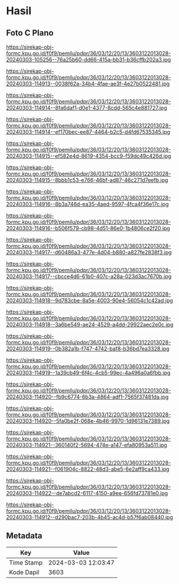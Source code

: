 # Hasil

## Foto C Plano

https://sirekap-obj-formc.kpu.go.id/f0f9/pemilu/pdpr/36/03/12/20/13/3603122013028-20240303-105256--76a25b60-dd66-415a-bb31-b36cffb202a3.jpg

https://sirekap-obj-formc.kpu.go.id/f0f9/pemilu/pdpr/36/03/12/20/13/3603122013028-20240303-114913--0038f62a-34b4-4fae-ae3f-4e27b0522481.jpg

https://sirekap-obj-formc.kpu.go.id/f0f9/pemilu/pdpr/36/03/12/20/13/3603122013028-20240303-114914--8fa6daf1-d0e1-4377-8cdd-565c4e881727.jpg

https://sirekap-obj-formc.kpu.go.id/f0f9/pemilu/pdpr/36/03/12/20/13/3603122013028-20240303-114914--ef170bec-ee87-4464-b2c5-d4fd67535345.jpg

https://sirekap-obj-formc.kpu.go.id/f0f9/pemilu/pdpr/36/03/12/20/13/3603122013028-20240303-114915--ef582e4d-8619-4354-bcc9-f59dc49c426d.jpg

https://sirekap-obj-formc.kpu.go.id/f0f9/pemilu/pdpr/36/03/12/20/13/3603122013028-20240303-114915--8bbb1c53-e766-46bf-ad87-46c271d7eefb.jpg

https://sirekap-obj-formc.kpu.go.id/f0f9/pemilu/pdpr/36/03/12/20/13/3603122013028-20240303-114916--8b3a746d-ea35-4aed-9597-4fca4f36e17c.jpg

https://sirekap-obj-formc.kpu.go.id/f0f9/pemilu/pdpr/36/03/12/20/13/3603122013028-20240303-114916--b506f579-cb98-4d51-86e0-1b4806ce2f20.jpg

https://sirekap-obj-formc.kpu.go.id/f0f9/pemilu/pdpr/36/03/12/20/13/3603122013028-20240303-114917--d60486a3-477e-4d04-b880-a827fe2838f3.jpg

https://sirekap-obj-formc.kpu.go.id/f0f9/pemilu/pdpr/36/03/12/20/13/3603122013028-20240303-114917--cbcce4d6-61b0-407c-a28a-023d3ac7670b.jpg

https://sirekap-obj-formc.kpu.go.id/f0f9/pemilu/pdpr/36/03/12/20/13/3603122013028-20240303-114918--9d783cbe-8a5e-4003-90e4-56054c1c42ad.jpg

https://sirekap-obj-formc.kpu.go.id/f0f9/pemilu/pdpr/36/03/12/20/13/3603122013028-20240303-114918--3a6be549-ae24-4529-a4dd-29922aec2e0c.jpg

https://sirekap-obj-formc.kpu.go.id/f0f9/pemilu/pdpr/36/03/12/20/13/3603122013028-20240303-114919--0b382a1b-f747-4742-baf8-b36bd7ea3328.jpg

https://sirekap-obj-formc.kpu.go.id/f0f9/pemilu/pdpr/36/03/12/20/13/3603122013028-20240303-114919--1a39cb49-6f4c-4cb5-99ec-4a496a0a6fbb.jpg

https://sirekap-obj-formc.kpu.go.id/f0f9/pemilu/pdpr/36/03/12/20/13/3603122013028-20240303-114920--fb9c6774-6b3a-4864-adf1-7565f37481da.jpg

https://sirekap-obj-formc.kpu.go.id/f0f9/pemilu/pdpr/36/03/12/20/13/3603122013028-20240303-114920--5fa0be2f-068e-4b46-9970-1d96131e7389.jpg

https://sirekap-obj-formc.kpu.go.id/f0f9/pemilu/pdpr/36/03/12/20/13/3603122013028-20240303-114921--360140f2-5694-474e-a147-efa80953a511.jpg

https://sirekap-obj-formc.kpu.go.id/f0f9/pemilu/pdpr/36/03/12/20/13/3603122013028-20240303-114921--f061904c-8822-48d3-abe5-6e2aff9ca433.jpg

https://sirekap-obj-formc.kpu.go.id/f0f9/pemilu/pdpr/36/03/12/20/13/3603122013028-20240303-114922--de7abcd2-6117-4150-a9ee-656fd73781e0.jpg

https://sirekap-obj-formc.kpu.go.id/f0f9/pemilu/pdpr/36/03/12/20/13/3603122013028-20240303-114912--d290bac7-203b-4b45-ac4d-b57f6ab08440.jpg


## Metadata

| Key        | Value               |
| ---------- | ------------------- |
| Time Stamp | 2024-03-03 12:03:47 |
| Kode Dapil | 3603                |



